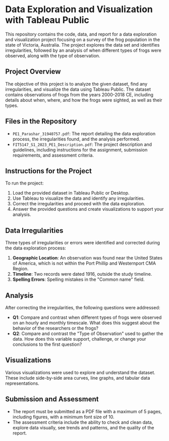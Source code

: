 # Data Exploration and Visualization with Tableau Public

This repository contains the code, data, and report for a data exploration and visualization project focusing on a survey of the frog population in the state of Victoria, Australia. The project explores the data set and identifies irregularities, followed by an analysis of when different types of frogs were observed, along with the type of observation.

## Project Overview
The objective of this project is to analyze the given dataset, find any irregularities, and visualize the data using Tableau Public. The dataset contains observations of frogs from the years 2000-2018 CE, including details about when, where, and how the frogs were sighted, as well as their types.

## Files in the Repository
- `PE1_Parashar_31940757.pdf`: The report detailing the data exploration process, the irregularities found, and the analysis performed.
- `FIT5147_S1_2023_PE1_Description.pdf`: The project description and guidelines, including instructions for the assignment, submission requirements, and assessment criteria.

## Instructions for the Project
To run the project:
1. Load the provided dataset in Tableau Public or Desktop.
2. Use Tableau to visualize the data and identify any irregularities.
3. Correct the irregularities and proceed with the data exploration.
4. Answer the provided questions and create visualizations to support your analysis.

## Data Irregularities
Three types of irregularities or errors were identified and corrected during the data exploration process:
1. **Geographic Location**: An observation was found near the United States of America, which is not within the Port Phillip and Westernport CMA Region.
2. **Timeline**: Two records were dated 1916, outside the study timeline.
3. **Spelling Errors**: Spelling mistakes in the "Common name" field.

## Analysis
After correcting the irregularities, the following questions were addressed:
- **Q1**: Compare and contrast when different types of frogs were observed on an hourly and monthly timescale. What does this suggest about the behavior of the researchers or the frogs?
- **Q2**: Compare and contrast the "Type of Observation" used to gather the data. How does this variable support, challenge, or change your conclusions to the first question?

## Visualizations
Various visualizations were used to explore and understand the dataset. These include side-by-side area curves, line graphs, and tabular data representations.

## Submission and Assessment
- The report must be submitted as a PDF file with a maximum of 5 pages, including figures, with a minimum font size of 10.
- The assessment criteria include the ability to check and clean data, explore data visually, see trends and patterns, and the quality of the report.
